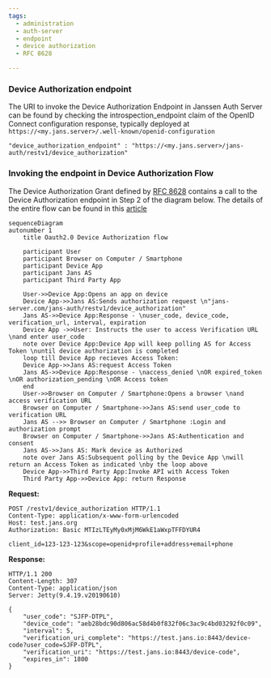 ```yaml
---
tags:
  - administration
  - auth-server
  - endpoint
  - device authorization
  - RFC 8628

---
```



### Device Authorization endpoint
The URI to invoke the Device Authorization Endpoint in Janssen Auth Server can be found by checking the introspection_endpoint claim of the OpenID Connect configuration response, typically deployed at `https://<my.jans.server>/.well-known/openid-configuration`

`"device_authorization_endpoint" : "https://<my.jans.server>/jans-auth/restv1/device_authorization"`

### Invoking the endpoint in Device Authorization Flow
The Device Authorization Grant defined by [RFC 8628](https://tools.ietf.org/html/rfc8628) contains a call to the Device Authorization endpoint in Step 2 of the diagram below. The details of the entire flow can be found in this [article](../oauth-features/device-grant.md)

```mermaid
sequenceDiagram
autonumber 1
    title Oauth2.0 Device Authorization flow

    participant User
    participant Browser on Computer / Smartphone
    participant Device App
    participant Jans AS
    participant Third Party App

    User->>Device App:Opens an app on device
    Device App->>Jans AS:Sends authorization request \n"jans-server.com/jans-auth/restv1/device_authorization"
    Jans AS->>Device App:Response - \nuser_code, device_code, verification_url, interval, expiration
    Device App ->>User: Instructs the user to access Verification URL \nand enter user_code
    note over Device App:Device App will keep polling AS for Access Token \nuntil device authorization is completed
    loop till Device App recieves Access Token:
    Device App->>Jans AS:request Access Token
    Jans AS->>Device App:Response - \naccess_denied \nOR expired_token \nOR authorization_pending \nOR Access token
    end
    User->>Browser on Computer / Smartphone:Opens a browser \nand access verification URL
    Browser on Computer / Smartphone->>Jans AS:send user_code to verification URL
    Jans AS -->> Browser on Computer / Smartphone :Login and authorization prompt
    Browser on Computer / Smartphone->>Jans AS:Authentication and consent
    Jans AS->>Jans AS: Mark device as Authorized
    note over Jans AS:Subsequent polling by the Device App \nwill return an Access Token as indicated \nby the loop above
    Device App->>Third Party App:Invoke API with Access Token
    Third Party App->>Device App: return Response
```

**Request:**
```
POST /restv1/device_authorization HTTP/1.1
Content-Type: application/x-www-form-urlencoded
Host: test.jans.org
Authorization: Basic MTIzLTEyMy0xMjM6WkE1aWxpTFFDYUR4

client_id=123-123-123&scope=openid+profile+address+email+phone
```
**Response:**
```
HTTP/1.1 200
Content-Length: 307
Content-Type: application/json
Server: Jetty(9.4.19.v20190610)

{
    "user_code": "SJFP-DTPL",
    "device_code": "aeb28bdc90d806ac58d4b0f832f06c3ac9c4bd03292f0c09",
    "interval": 5,
    "verification_uri_complete": "https://test.jans.io:8443/device-code?user_code=SJFP-DTPL",
    "verification_uri": "https://test.jans.io:8443/device-code",
    "expires_in": 1800
}
```
